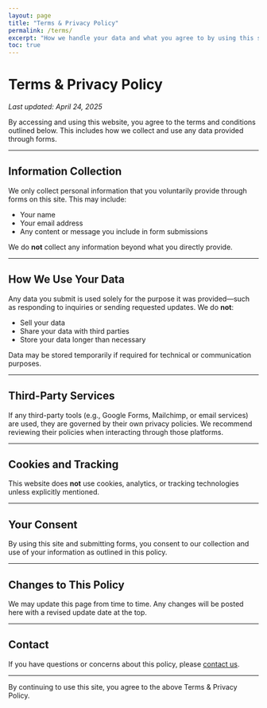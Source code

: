 ```yaml
---
layout: page
title: "Terms & Privacy Policy"
permalink: /terms/
excerpt: "How we handle your data and what you agree to by using this site."
toc: true
---
```


# Terms & Privacy Policy

_Last updated: April 24, 2025_

By accessing and using this website, you agree to the terms and conditions outlined below. This includes how we collect and use any data provided through forms.

---

## Information Collection

We only collect personal information that you voluntarily provide through forms on this site. This may include:

- Your name  
- Your email address  
- Any content or message you include in form submissions

We do **not** collect any information beyond what you directly provide.

---

## How We Use Your Data

Any data you submit is used solely for the purpose it was provided—such as responding to inquiries or sending requested updates. We do **not**:

- Sell your data  
- Share your data with third parties  
- Store your data longer than necessary  

Data may be stored temporarily if required for technical or communication purposes.

---

## Third-Party Services

If any third-party tools (e.g., Google Forms, Mailchimp, or email services) are used, they are governed by their own privacy policies. We recommend reviewing their policies when interacting through those platforms.

---

## Cookies and Tracking

This website does **not** use cookies, analytics, or tracking technologies unless explicitly mentioned.

---

## Your Consent

By using this site and submitting forms, you consent to our collection and use of your information as outlined in this policy.

---

## Changes to This Policy

We may update this page from time to time. Any changes will be posted here with a revised update date at the top.

---

## Contact

If you have questions or concerns about this policy, please [contact us](/contact/).

---

By continuing to use this site, you agree to the above Terms & Privacy Policy.
